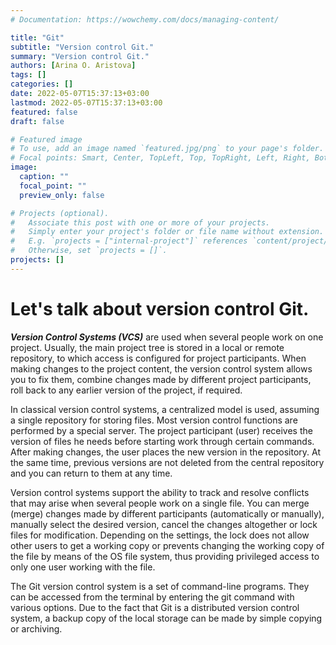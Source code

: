 ```yaml
---
# Documentation: https://wowchemy.com/docs/managing-content/

title: "Git"
subtitle: "Version control Git."
summary: "Version control Git."
authors: [Arina O. Aristova]
tags: []
categories: []
date: 2022-05-07T15:37:13+03:00
lastmod: 2022-05-07T15:37:13+03:00
featured: false
draft: false

# Featured image
# To use, add an image named `featured.jpg/png` to your page's folder.
# Focal points: Smart, Center, TopLeft, Top, TopRight, Left, Right, BottomLeft, Bottom, BottomRight.
image:
  caption: ""
  focal_point: ""
  preview_only: false

# Projects (optional).
#   Associate this post with one or more of your projects.
#   Simply enter your project's folder or file name without extension.
#   E.g. `projects = ["internal-project"]` references `content/project/deep-learning/index.md`.
#   Otherwise, set `projects = []`.
projects: []
---
```


# Let's talk about version control Git.

***Version Control Systems (VCS)*** are used when several people work on one project. Usually, the main project tree is stored in a local or remote repository, to which access is configured for project participants. When making changes to the project content, the version control system allows you to fix them, combine changes made by different project participants, roll back to any earlier version of the project, if required.

In classical version control systems, a centralized model is used, assuming a single repository for storing files. Most version control functions are performed by a special server. The project participant (user) receives the version of files he needs before starting work through certain commands. After making changes, the user places the new version in the repository. At the same time, previous versions are not deleted from the central repository and you can return to them at any time.

Version control systems support the ability to track and resolve conflicts that may arise when several people work on a single file. You can merge (merge) changes made by different participants (automatically or manually), manually select the desired version, cancel the changes altogether or lock files for modification. Depending on the settings, the lock does not allow other users to get a working copy or prevents changing the working copy of the file by means of the OS file system, thus providing privileged access to only one user working with the file.

The Git version control system is a set of command-line programs. They can be accessed from the terminal by entering the git command with various options. Due to the fact that Git is a distributed version control system, a backup copy of the local storage can be made by simple copying or archiving.

